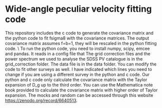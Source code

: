 # Wide-angle peculiar velocity fitting code
This repository includes the c code to generate the covariance matrix and the python code to fit fsigma8 with the covariance matrices. The output covariance matrix assumes f=b=1, they will be rescaled in the python fitting code. \\
To run the python code, you need to install numpy, scipy, emcee and pandas. It reads in a config file that 
The grid correction files and the power spectrum we used to analyse the SDSS PV catalogue is in the grid_correction folder. The data file is in the data folder. 
You can modify the code to fit other surveys as well. I have indicated which lines you need to change if you are using a different survey in the python and c code. 
Our python and c code only calculate the covariance matrix with the Taylor expansion of D_g up to the third order. You can use the Mathematica note book provided to calculate the covariance matrix with higher order of Taylor expansion. 
The mocks and random can be accessed through this website https://zenodo.org/record/6640513. 

